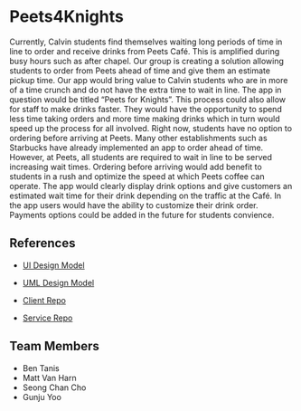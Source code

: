# Peets4Knights

Currently, Calvin students find themselves waiting long periods of time in line to order and receive drinks from Peets Café. This is amplified during busy hours such as after chapel. Our group is creating a solution allowing students to order from Peets ahead of time and give them an estimate pickup time. Our app would bring value to Calvin students who are in more of a time crunch and do not have the extra time to wait in line. The app in question would be titled “Peets for Knights”. This process could also allow for staff to make drinks faster. They would have the opportunity to spend less time taking orders and more time making drinks which in turn would speed up the process for all involved.
Right now, students have no option to ordering before arriving at Peets. Many other establishments such as Starbucks have already implemented an app to order ahead of time. However, at Peets, all students are required to wait in line to be served increasing wait times. Ordering before arriving would add benefit to students in a rush and optimize the speed at which Peets coffee can operate. The app would clearly display drink options and give customers an estimated wait time for their drink depending on the traffic at the Café. In the app users would have the ability to customize their drink order. Payments options could be added in the future for students convience.


## References
- [UI Design Model](https://github.com/calvin-cs262-fall2022-teamG/Project/blob/main/Peets4KnightsUIDesign.png)

- [UML Design Model](https://github.com/calvin-cs262-fall2022-teamG/Project/blob/main/Peets4KnightsUMLDesign.pdf)

- [Client Repo](https://github.com/calvin-cs262-fall2022-teamG/Client)

- [Service Repo](https://github.com/calvin-cs262-fall2022-teamG/Service)

## Team Members
- Ben Tanis
- Matt Van Harn
- Seong Chan Cho
- Gunju Yoo
